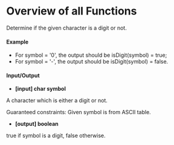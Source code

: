 # Overview of all Functions

Determine if the given character is a digit or not.

#### Example

* For symbol = '0', the output should be
  isDigit(symbol) = true;
* For symbol = '-', the output should be
  isDigit(symbol) = false.
#### Input/Output

* **[input] char symbol**

A character which is either a digit or not.

Guaranteed constraints:
Given symbol is from ASCII table.

* **[output] boolean**

true if symbol is a digit, false otherwise.